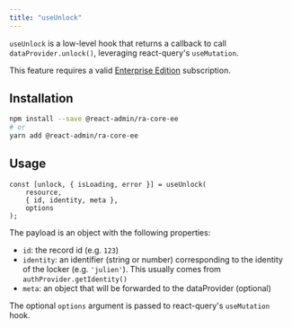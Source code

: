 ```yaml
---
title: "useUnlock"
---
```


`useUnlock` is a low-level hook that returns a callback to call `dataProvider.unlock()`, leveraging react-query's `useMutation`.

This feature requires a valid [Enterprise Edition](https://marmelab.com/ra-enterprise/) subscription.

## Installation

```bash
npm install --save @react-admin/ra-core-ee
# or
yarn add @react-admin/ra-core-ee
```

## Usage

```tsx
const [unlock, { isLoading, error }] = useUnlock(
    resource,
    { id, identity, meta },
    options
);
```

The payload is an object with the following properties:

-   `id`: the record id (e.g. `123`)
-   `identity`: an identifier (string or number) corresponding to the identity of the locker (e.g. `'julien'`). This usually comes from `authProvider.getIdentity()`
-   `meta`: an object that will be forwarded to the dataProvider (optional)

The optional `options` argument is passed to react-query's `useMutation` hook.